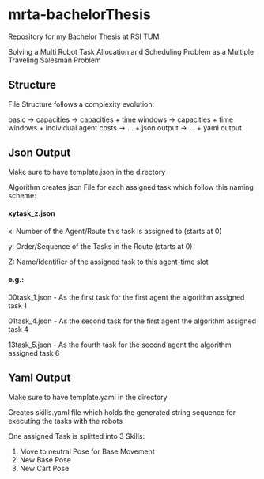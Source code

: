 # mrta-bachelorThesis

Repository for my Bachelor Thesis at RSI TUM

Solving a Multi Robot Task Allocation and Scheduling Problem as a Multiple Traveling Salesman Problem

## Structure

File Structure follows a complexity evolution:

basic -> capacities -> capacities + time windows -> capacities + time windows + individual agent costs -> ... + json output -> ... + yaml output


## Json Output

Make sure to have template.json in the directory

Algorithm creates json File for each assigned task which follow this naming scheme:

#### xytask_z.json

x: Number of the Agent/Route this task is assigned to (starts at 0)

y: Order/Sequence of the Tasks in the Route (starts at 0)

Z: Name/Identifier of the assigned task to this agent-time slot

#### e.g.:

00task_1.json - As the first task for the first agent the algorithm assigned task 1

01task_4.json - As the second task for the first agent the algorithm assigned task 4

13task_5.json - As the fourth task for the second agent the algorithm assigned task 6

## Yaml Output

Make sure to have template.yaml in the directory

Creates skills.yaml file which holds the generated string sequence for executing the tasks with the robots

One assigned Task is splitted into 3 Skills:

1. Move to neutral Pose for Base Movement
2. New Base Pose
3. New Cart Pose